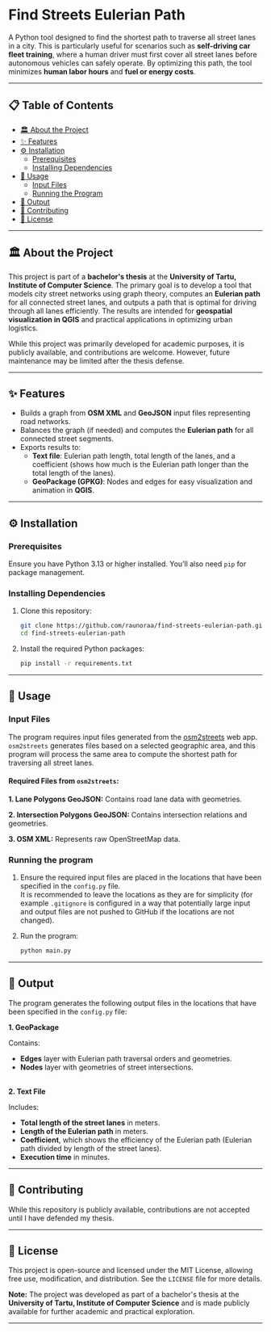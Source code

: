 # **Find Streets Eulerian Path**  
A Python tool designed to find the shortest path to traverse all street lanes in a city. This is particularly useful for scenarios such as **self-driving car fleet training**, where a human driver must first cover all street lanes before autonomous vehicles can safely operate. By optimizing this path, the tool minimizes **human labor hours** and **fuel or energy costs**.

---

## 📋 **Table of Contents**
- [🏛️ About the Project](#-about-the-project)
- [✨ Features](#-features)
- [⚙️ Installation](#-installation)
  - [Prerequisites](#prerequisites)
  - [Installing Dependencies](#installing-dependencies)
- [🚀 Usage](#-usage)
  - [Input Files](#input-files)
  - [Running the Program](#running-the-program)
- [📄 Output](#-output)
- [🤝 Contributing](#-contributing)
- [📝 License](#-license)

---

## **🏛️ About the Project**
This project is part of a **bachelor's thesis** at the **University of Tartu, Institute of Computer Science**. The primary goal is to develop a tool that models city street networks using graph theory, computes an **Eulerian path** for all connected street lanes, and outputs a path that is optimal for driving through all lanes efficiently. The results are intended for **geospatial visualization in QGIS** and practical applications in optimizing urban logistics.  

While this project was primarily developed for academic purposes, it is publicly available, and contributions are welcome. However, future maintenance may be limited after the thesis defense.

---

## **✨ Features**
- Builds a graph from **OSM XML** and **GeoJSON** input files representing road networks.
- Balances the graph (if needed) and computes the **Eulerian path** for all connected street segments.
- Exports results to:
  - **Text file**: Eulerian path length, total length of the lanes, and a coefficient (shows how much is the Eulerian path longer than the total length of the lanes).
  - **GeoPackage (GPKG)**: Nodes and edges for easy visualization and animation in **QGIS**.

---

## **⚙️ Installation**

### **Prerequisites**
Ensure you have Python 3.13 or higher installed. You’ll also need `pip` for package management.

### **Installing Dependencies**
1. Clone this repository:
    ```bash
   git clone https://github.com/raunoraa/find-streets-eulerian-path.git
   cd find-streets-eulerian-path
    ```
2. Install the required Python packages:
    ```bash
   pip install -r requirements.txt
    ```

---

## **🚀 Usage**

### **Input Files**
The program requires input files generated from the [osm2streets](https://a-b-street.github.io/osm2streets/) web app. `osm2streets` generates files based on a selected geographic area, and this program will process the same area to compute the shortest path for traversing all street lanes.

#### **Required Files from `osm2streets`:**

**1. Lane Polygons GeoJSON:**
Contains road lane data with geometries.

**2. Intersection Polygons GeoJSON:**
Contains intersection relations and geometries.

**3. OSM XML:**
Represents raw OpenStreetMap data.


### **Running the program**

1. Ensure the required input files are placed in the locations that have been specified in the `config.py` file.<br> It is recommended to leave the locations as they are for simplicity (for example `.gitignore` is configured in a way that potentially large input and output files are not pushed to GitHub if the locations are not changed).

2. Run the program:
    ```bash
   python main.py
    ```

---

## **📄 Output**

The program generates the following output files in the locations that have been specified in the `config.py` file:

**1. GeoPackage**

Contains:
- **Edges** layer with Eulerian path traversal orders and geometries.
- **Nodes** layer with geometries of street intersections.<br><br>

**2. Text File**

Includes:
- **Total length of the street lanes** in meters.
- **Length of the Eulerian path** in meters.
- **Coefficient**, which shows the efficiency of the Eulerian path (Eulerian path divided by length of the street lanes).
- **Execution time** in minutes.

---

## **🤝 Contributing**
While this repository is publicly available, contributions are not accepted until I have defended my thesis.

---

## **📝 License**
This project is open-source and licensed under the MIT License, allowing free use, modification, and distribution. See the `LICENSE` file for more details.

**Note:** The project was developed as part of a bachelor's thesis at the **University of Tartu, Institute of Computer Science** and is made publicly available for further academic and practical exploration.

---
